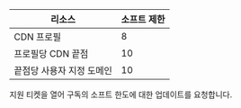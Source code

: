 
| 리소스 | 소프트 제한 |
| --- | --- |
| CDN 프로필 |8 |
| 프로필당 CDN 끝점 |10 |
| 끝점당 사용자 지정 도메인 |10 |

지원 티켓을 열어 구독의 소프트 한도에 대한 업데이트를 요청합니다.



<!--HONumber=Nov16_HO3-->


